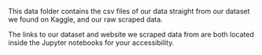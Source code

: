 This data folder contains the csv files of our data straight from our dataset we found on Kaggle, and our raw scraped data.

The links to our dataset and website we scraped data from are both located inside the Jupyter notebooks for your accessibility.
